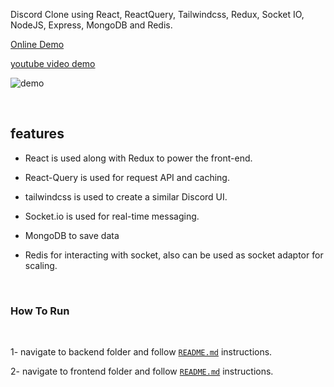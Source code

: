 Discord Clone using React, ReactQuery, Tailwindcss, Redux, Socket IO, NodeJS, Express, MongoDB and Redis.


[Online Demo](https://discord-clone-ashy.vercel.app/)

[youtube video demo](https://www.youtube.com/watch?v=t8-wSFGRUQc)

![demo](https://i.imgur.com/JmVX2CZ.png)

<br/>

## features
- React is used along with Redux to power the front-end.

- React-Query is used for request API and caching.

- tailwindcss is used to create a similar Discord UI.

- Socket.io is used for real-time messaging.

- MongoDB to save data

- Redis for interacting with socket, also can be used as socket adaptor for scaling.

<br/>

### How To Run

<br/>

1- navigate to backend folder and follow [`README.md`](backend/README.md) instructions.

2- navigate to frontend folder and follow [`README.md`](frontend/README.md) instructions.
